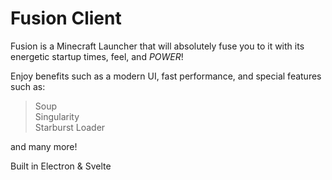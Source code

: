 # Fusion Client
Fusion is a Minecraft Launcher that will absolutely fuse you to it with its energetic startup times, feel, and *POWER*!

Enjoy benefits such as a modern UI, fast performance, and special features such as:
> Soup\
> Singularity\
> Starburst Loader

and many more!

Built in Electron & Svelte
